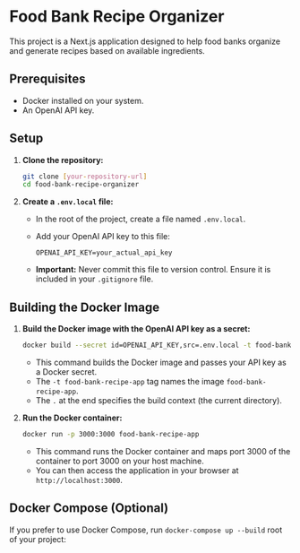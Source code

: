 # Food Bank Recipe Organizer

This project is a Next.js application designed to help food banks organize and generate recipes based on available ingredients.

## Prerequisites

* Docker installed on your system.
* An OpenAI API key.

## Setup

1.  **Clone the repository:**

    ```bash
    git clone [your-repository-url]
    cd food-bank-recipe-organizer
    ```

2.  **Create a `.env.local` file:**

    * In the root of the project, create a file named `.env.local`.
    * Add your OpenAI API key to this file:

        ```
        OPENAI_API_KEY=your_actual_api_key
        ```

    * **Important:** Never commit this file to version control. Ensure it is included in your `.gitignore` file.

## Building the Docker Image

1.  **Build the Docker image with the OpenAI API key as a secret:**

    ```bash
    docker build --secret id=OPENAI_API_KEY,src=.env.local -t food-bank-recipe-app .
    ```

    * This command builds the Docker image and passes your API key as a Docker secret.
    * The `-t food-bank-recipe-app` tag names the image `food-bank-recipe-app`.
    * The `.` at the end specifies the build context (the current directory).

2.  **Run the Docker container:**

    ```bash
    docker run -p 3000:3000 food-bank-recipe-app
    ```

    * This command runs the Docker container and maps port 3000 of the container to port 3000 on your host machine.
    * You can then access the application in your browser at `http://localhost:3000`.

## Docker Compose (Optional)

If you prefer to use Docker Compose, run `docker-compose up --build` root of your project:

